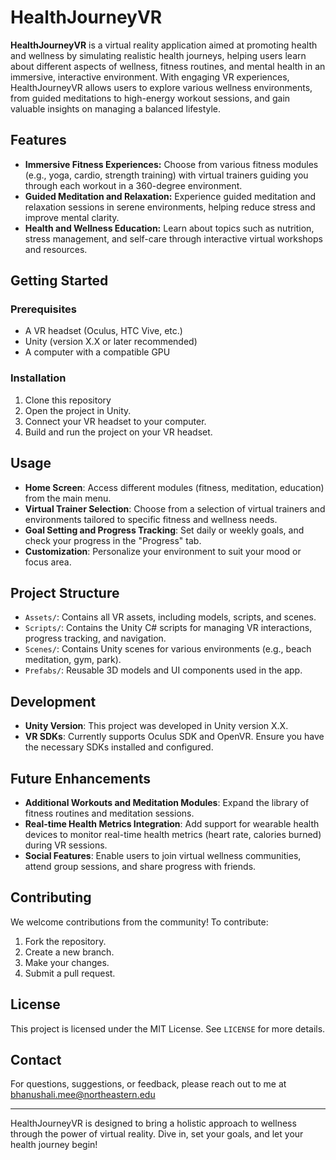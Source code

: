 # HealthJourneyVR

**HealthJourneyVR** is a virtual reality application aimed at promoting health and wellness by simulating realistic health journeys, helping users learn about different aspects of wellness, fitness routines, and mental health in an immersive, interactive environment. With engaging VR experiences, HealthJourneyVR allows users to explore various wellness environments, from guided meditations to high-energy workout sessions, and gain valuable insights on managing a balanced lifestyle.

## Features

- **Immersive Fitness Experiences:** Choose from various fitness modules (e.g., yoga, cardio, strength training) with virtual trainers guiding you through each workout in a 360-degree environment.
- **Guided Meditation and Relaxation:** Experience guided meditation and relaxation sessions in serene environments, helping reduce stress and improve mental clarity.
- **Health and Wellness Education:** Learn about topics such as nutrition, stress management, and self-care through interactive virtual workshops and resources.

## Getting Started

### Prerequisites

- A VR headset (Oculus, HTC Vive, etc.)
- Unity (version X.X or later recommended)
- A computer with a compatible GPU

### Installation

1. Clone this repository
2. Open the project in Unity.
3. Connect your VR headset to your computer.
4. Build and run the project on your VR headset.

## Usage

- **Home Screen**: Access different modules (fitness, meditation, education) from the main menu.
- **Virtual Trainer Selection**: Choose from a selection of virtual trainers and environments tailored to specific fitness and wellness needs.
- **Goal Setting and Progress Tracking**: Set daily or weekly goals, and check your progress in the "Progress" tab.
- **Customization**: Personalize your environment to suit your mood or focus area.

## Project Structure

- `Assets/`: Contains all VR assets, including models, scripts, and scenes.
- `Scripts/`: Contains the Unity C# scripts for managing VR interactions, progress tracking, and navigation.
- `Scenes/`: Contains Unity scenes for various environments (e.g., beach meditation, gym, park).
- `Prefabs/`: Reusable 3D models and UI components used in the app.

## Development

- **Unity Version**: This project was developed in Unity version X.X.
- **VR SDKs**: Currently supports Oculus SDK and OpenVR. Ensure you have the necessary SDKs installed and configured.

## Future Enhancements

- **Additional Workouts and Meditation Modules**: Expand the library of fitness routines and meditation sessions.
- **Real-time Health Metrics Integration**: Add support for wearable health devices to monitor real-time health metrics (heart rate, calories burned) during VR sessions.
- **Social Features**: Enable users to join virtual wellness communities, attend group sessions, and share progress with friends.

## Contributing

We welcome contributions from the community! To contribute:
1. Fork the repository.
2. Create a new branch.
3. Make your changes.
4. Submit a pull request.

## License

This project is licensed under the MIT License. See `LICENSE` for more details.

## Contact

For questions, suggestions, or feedback, please reach out to me at bhanushali.mee@northeastern.edu

---

HealthJourneyVR is designed to bring a holistic approach to wellness through the power of virtual reality. Dive in, set your goals, and let your health journey begin!
